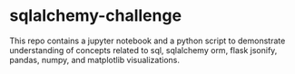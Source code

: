 # sqlalchemy-challenge

This repo contains a jupyter notebook and a python script to demonstrate understanding of concepts related to sql, sqlalchemy orm, flask jsonify, pandas, numpy, and matplotlib visualizations.
